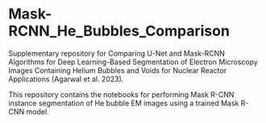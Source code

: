 # Mask-RCNN_He_Bubbles_Comparison
Supplementary repository for Comparing U-Net and Mask-RCNN Algorithms for Deep Learning-Based Segmentation of Electron Microscopy Images Containing Helium Bubbles and Voids for Nuclear Reactor Applications (Agarwal et al. 2023).

This repository contains the notebooks for performing Mask R-CNN instance segmentation of He bubble EM images using a trained Mask R-CNN model.
